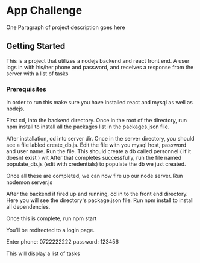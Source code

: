 # App Challenge

One Paragraph of project description goes here

## Getting Started

This is a project that utilizes a nodejs backend and react front end. A user logs in with his/her phone and password, and receives a response from the server with a list of tasks

### Prerequisites

In order to run this make sure you have installed react and mysql as well as nodejs. 

First cd, into the backend directory. Once in the root of the directory, run npm install to install all the packages list in the packages.json file. 

After installation, cd into server dir. Once in the server directory, you should see a file labled create_db.js. Edit the file with you mysql host, password and user name. Run the file. This should create a db called personnel ( if it doesnt exist )
wit
After that completes successfully, run the file named populate_db.js (edit with credentials) to populate the db we just created.

Once all these are completed, we can now fire up our node server. Run nodemon server.js


After the backend if fired up and running, cd in to the front end directory. Here you will see the directory's package.json file. Run npm install to install all dependencies.

Once this is complete, run npm start

You'll be redirected to a login page. 

Enter phone: 0722222222
      password: 123456

This will display a list of tasks







